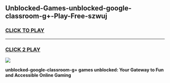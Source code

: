 
## Unblocked-Games-unblocked-google-classroom-g+-Play-Free-szwuj
<h3>
<a href="https://premium76.site?title=unblocked-google-classroom-g+&ref=23A">CLICK TO PLAY</a></h3>
<hr>

<h3>
<a href="https://premium76.site?title=unblocked-google-classroom-g+&ref=23A">CLICK 2 PLAY</a>
  
</h3>

<a href="https://premium76.site?title=unblocked-google-classroom-g+&ref=23A"><img src="https://clearcache.store/games.png"></a>


**unblocked-google-classroom-g+ games unblocked: Your Gateway to Fun and Accessible Online Gaming**
